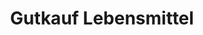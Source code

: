 ---
title: "Gutkauf Lebensmittel"
url: /hardthausen-am-kocher/gutkauf-lebensmittel/
shop: Supermarkt
---